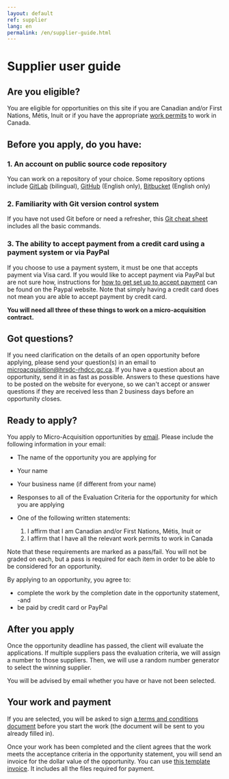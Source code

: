 ```yaml
---
layout: default
ref: supplier
lang: en
permalink: /en/supplier-guide.html
---
```

# Supplier user guide

## Are you eligible?

You are eligible for opportunities on this site if you are Canadian and/or First Nations, Métis, Inuit or if you have the appropriate [work permits](https://www.canada.ca/en/immigration-refugees-citizenship/services/work-canada/permit.html) to work in Canada.

## Before you apply, do you have:

### 1. An account on public source code repository

You can work on a repository of your choice.
Some repository options include [GitLab](https://gitlab.com/) (bilingual), [GitHub](https://github.com.com/) (English only), [Bitbucket](https://bitbucket.org/) (English only)

### 2. Familiarity with Git version control system

If you have not used Git before or need a refresher, this [Git cheat sheet](https://training.github.com/downloads/github-git-cheat-sheet) includes all the basic commands.

### 3. The ability to accept payment from a credit card using a payment system or via PayPal

If you choose to use a payment system, it must be one that accepts payment via Visa card. If you would like to accept payment via PayPal but are not sure how, instructions for [how to get set up to accept payment](https://www.paypal.com/ca/business/get-paid?kid=p42863580764&gclid=Cj0KCQiAyoeCBhCTARIsAOfpKxhGE1kaeCjl6C4w_xMLIHHGw-EWc9FgPpFUvZXgjFzH81ptH4MTBEgaAoYHEALw_wcB&gclsrc=aw.ds) can be found on the Paypal website.
Note that simply having a credit card does not mean you are able to accept payment by credit card.

**You will need all three of these things to work on a micro-acquisition contract.**

## Got questions?

If you need clarification on the details of an open opportunity before applying, please send your question(s) in an email to <a href="mailto:microacquisition@hrsdc-rhdcc.gc.ca">microacquisition@hrsdc-rhdcc.gc.ca</a>.
If you have a question about an opportunity, send it in as fast as possible. Answers to these questions have to be posted on the website for everyone, so we can't accept or answer questions if they are received less than 2 business days before an opportunity closes.

## Ready to apply?

You apply to Micro-Acquisition opportunities by <a href="mailto:microacquisition@hrsdc-rhdcc.gc.ca">email</a>.
Please include the following information in your email:

- The name of the opportunity you are applying for
- Your name
- Your business name (if different from your name)
- Responses to all of the Evaluation Criteria for the opportunity for which you are applying
- One of the following written statements:

  1. I affirm that I am Canadian and/or First Nations, Métis, Inuit or
  2. I affirm that I have all the relevant work permits to work in Canada

Note that these requirements are marked as a pass/fail.
You will not be graded on each, but a pass is required for each item in order to be able to be considered for an opportunity.

<div class="well">By applying to an opportunity, you agree to:

<ul><li>complete the work by the completion date in the opportunity statement, -and</li>
<li>be paid by credit card or PayPal </li></ul></div>

## After you apply

Once the opportunity deadline has passed, the client will evaluate the applications.
If multiple suppliers pass the evaluation criteria, we will assign a number to those suppliers.
Then, we will use a random number generator to select the winning supplier.

You will be advised by email whether you have or have not been selected.

## Your work and payment

If you are selected, you will be asked to sign [a terms and conditions document](terms.md) before you start the work (the document will be sent to you already filled in).

Once your work has been completed and the client agrees that the work meets the acceptance criteria in the opportunity statement, you will send an invoice for the dollar value of the opportunity. 
You can use [this template invoice](../../assets/invoice_template.odt). It includes all the files required for payment.
